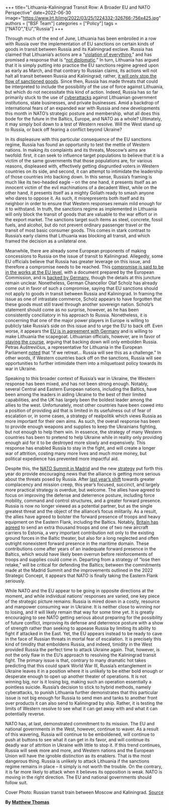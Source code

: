 +++
title="Lithuania-Kaliningrad Transit Row: A Broader EU and NATO Perspective"
date=2022-06-30
image="https://www.lrt.lt/img/2022/03/25/1224332-326766-756x425.jpg"
authors = ["BSF Team"]
categories = ["Policy"]
tags = ["NATO","EU","Russia"]
+++

Through much of the end of June, Lithuania has been embroiled in a row with Russia over the implementation of EU sanctions on certain kinds of goods in transit between Russia and its Kaliningrad exclave. Russia has claimed that Lithuania’s actions are a “[violation of everything](https://www.lrt.lt/en/news-in-english/19/1723423/russia-says-lithuania-s-transit-ban-violates-everything),” and has promised a response that is “[not diplomatic](https://www.lrt.lt/en/news-in-english/19/1725298/russia-says-response-over-kaliningrad-sanctions-will-not-be-diplomatic).” In turn, Lithuania has argued that it is simply putting into practice the EU sanctions regime agreed upon as early as March, and that contrary to Russian claims, its actions will not halt all transit between Russia and Kaliningrad; rather, [it will only stop the flow of sanctioned goods](https://www.lrt.lt/en/news-in-english/19/1723762/lithuania-hands-note-clarifying-kaliningrad-transit-to-russia). Since then, Russia has made threats that could be interpreted to include the possibility of the use of force against Lithuania, but which do not necessitate this kind of action. Indeed, Russia has so far primarily stuck to the use of [cyberattacks](https://www.lrt.lt/en/news-in-english/19/1729335/killnet-s-cyber-attacks-are-response-to-kaliningrad-transit-sanctions-lithuanian-defence-minister) against Lithuanian government institutions, state businesses, and private businesses. Amid a backdrop of international fears of an expanded war with Russia and new developments this month in NATO’s strategic posture and membership, what all does this bode for the future in the Baltics, Europe, and NATO as a whole? Ultimately, it may simply boil down to a test of Western resolve. Will the West stand up to Russia, or back off fearing a conflict beyond Ukraine?

In its displeasure with this particular consequence of the EU sanctions regime, Russia has found an opportunity to test the mettle of Western nations. In making its complaints and its threats, Moscow’s aims are twofold: first, it can seek to influence target populations to believe that it is a victim of the same governments that those populations are, for various reasons, displeased with, effectively getting disgruntled voters in Western countries on its side, and second, it can attempt to intimidate the leadership of those countries into backing down. In this sense, Russia’s framing is much like its two-headed eagle – on the one hand, it presents itself as an innocent victim of the evil machinations of a decadent West, while on the other hand, it presents itself as a mighty Goliath ready to smash anyone who dares to oppose it. As such, it misrepresents both itself and its neighbor in order to ensure that Western responses remain mild enough for it to withstand. In truth, the sanctions regime as implemented in Lithuania will only block the transit of goods that are valuable to the war effort or in the export market. The sanctions target such items as steel, concrete, fossil fuels, and alcohol, but do not prevent ordinary passenger travel or the transit of most basic consumer goods. This comes in stark contrast to Russia’s early claims that Lithuania was blocking all transit, and which framed the decision as a unilateral one. 

Meanwhile, there are already some European proponents of making concessions to Russia on the issue of transit to Kaliningrad. Allegedly, some EU officials believe that Russia has greater leverage on this issue, and therefore a compromise needs to be reached. This [compromise is said to be in the works at the EU level](https://www.lrt.lt/en/news-in-english/19/1730122/eu-moves-to-exempt-kaliningrad-transit-from-sanctions-reuters), with a document prepared by the European Commission, and is [backed by Germany](https://www.lrt.lt/en/news-in-english/19/1731040/berlin-and-brussels-push-for-end-to-kaliningrad-transit-sanctions-media), though the details at this juncture remain unclear. Nonetheless, German Chancellor Olaf Scholz has already come out in favor of such a compromise, saying that EU sanctions should not apply to goods in transit between Russia and Kaliningrad. In framing the issue as one of intrastate commerce, Scholz appears to have forgotten that these goods must still travel through another sovereign nation. Scholz’s statement should come as no surprise, however, as he has been consistently conciliatory in his approach to Russia. Nonetheless, it is concerning that one of the major power players in Europe is willing to publicly take Russia’s side on this issue and to urge the EU to back off. Even worse, it appears the [EU is in agreement with Germany](https://www.lrt.lt/en/news-in-english/19/1731040/berlin-and-brussels-push-for-end-to-kaliningrad-transit-sanctions-media) and is willing to make Lithuania the scapegoat.  Lithuanian officials, however, are in favor of [staying the course](https://www.lrt.lt/en/news-in-english/19/1730122/eu-moves-to-exempt-kaliningrad-transit-from-sanctions-reuters), arguing that backing down will only embolden Russia. Petras Auštrevičius, a representative for Lithuania in the European Parliament [noted](https://www.lrt.lt/en/news-in-english/19/1728600/diplomatic-headache-how-russia-used-kaliningrad-transit-to-pressure-lithuania) that “if we retreat… Russia will see this as a challenge.” In other words, if Western countries back off on the sanctions, Russia will see opportunities to further intimidate them into a milquetoast policy towards its war in Ukraine. 

Speaking to this broader context of Russia’s war in Ukraine, the Western response has been mixed, and has not been strong enough. Notably, several Central and Eastern European nations, including the Baltics, have been among the leaders in aiding Ukraine to the best of their limited capabilities, and the UK has largely been the boldest leader among the allies to the west. Unfortunately, most other countries have been cowed into a position of providing aid that is limited in its usefulness out of fear of escalation or, in some cases, a strategy of realpolitik which views Russia as more important for their own aims. As such, the overall response has been to provide enough weapons and supplies to keep the Ukrainians fighting, but not enough to help them win. In essence, the strategy of many Western countries has been to pretend to help Ukraine while in reality only providing enough aid for it to be destroyed more slowly and expensively. This response has enabled Russia to stay in the fight, and will create a longer war of attrition, costing many more lives and much more money, but political expedience has prevented more impactful aid. 

Despite this, the [NATO Summit in Madrid](https://www.theguardian.com/world/2022/jun/30/nato-2022-madrid-summit-what-has-been-agreed) and the new [strategy](https://www.nato.int/nato_static_fl2014/assets/pdf/2022/6/pdf/290622-strategic-concept.pdf) put forth this year do provide encouraging news that the alliance is getting more serious about the threats posed by Russia. After [last year’s shift](https://balticsecurity.eu/nato_summit_2021_broad_goals_few_specifics/) towards greater complacency and mission creep, this year’s focused, succinct, and largely more practical strategy is overdue, but welcome. The allies have agreed to focus on improving the defense and deterrence posture, including force mobility, command and control structures, and a greater forward presence. Russia is now no longer viewed as a potential partner, but as the single greatest threat and the object of the alliance’s focus militarily. As a result, the allies have agreed to bolster the forward presence of troops and heavy equipment on the Eastern Flank, including the Baltics. Notably, [Britain has agreed](https://www.theguardian.com/world/2022/jun/30/nato-2022-madrid-summit-what-has-been-agreed) to send an extra thousand troops and one of two new aircraft carriers to Estonia, a very important contribution not only to the existing ground forces in the Baltic theater, but also for a long neglected and often outright nonexistent forward presence in the maritime domain. These contributions come after years of an inadequate forward presence in the Baltics, which would have likely been overrun before reinforcements of troops and supplies could come in. Departing from a strategy of “lose then retake,” will be critical for defending the Baltics; between the commitments made at the Madrid Summit and the improvements outlined in the 2022 Strategic Concept, it appears that NATO is finally taking the Eastern Flank seriously.

While NATO and the EU appear to be going in opposite directions at the moment, and while individual nations’ responses are varied, one key piece of the strategic picture remains: Russia is mired down in a costly, resource and manpower consuming war in Ukraine. It is neither close to winning nor to losing, and it will likely remain that way for some time yet. It is greatly encouraging to see NATO getting serious about preparing for the possibility of future conflict, improving its defense and deterrence posture with a show of strength rather than seeking to appease Russia by limiting its ability to fight if attacked in the East. Yet, the EU appears instead to be ready to cave in the face of Russian threats in mortal fear of escalation. It is precisely this kind of timidity that emboldens Russia, and indeed, timidity in the West provided Russia the perfect time to attack Ukraine again. That, however, is not the only flaw in the EU’s approach to resolving the Kaliningrad transit fight. The primary issue is that, contrary to many dramatic hot takes predicting that this could spark World War III, Russia’s entanglement in Ukraine leaves it in a position where it is unlikely to be either bold enough or desperate enough to open up another theater of operations. It is not winning big, nor is it losing big, making such an operation essentially a pointless suicide. Russia’s decision to stick to hybrid methods, namely cyberattacks, to punish Lithuania further demonstrates that this particular issue is not big enough for Russia to send men and tanks to another front over products it can also send to Kaliningrad by ship. Rather, it is testing the limits of Western resolve to see what it can get away with and what it can potentially reverse. 

NATO has, at last, demonstrated commitment to its mission. The EU and national governments in the West, however, continue to waver. As a result of this wavering, Russia will continue to be emboldened, will continue to push at buttons to see what it can get in its favor, and will continue its deadly war of attrition in Ukraine with little to stop it. If this trend continues, Russia will seek more and more, and Western nations and the European Union will have the ignoble distinction as its enablers. That is the most dangerous thing. Russia is unlikely to attack Lithuania if the sanctions regime remains in place – it simply is not worth the trouble. On the contrary, it is far more likely to attack when it believes its opposition is weak. NATO is moving in the right direction. The EU and national governments should follow suit. 

Cover Photo: Russian transit train between Moscow and Kaliningrad. [Source](https://www.lrt.lt/en/news-in-english/19/1728600/diplomatic-headache-how-russia-used-kaliningrad-transit-to-pressure-lithuania)

**By [Matthew Thomas](../our_team)**
